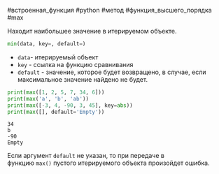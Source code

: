 #встроенная_функция #python #метод #функция_высшего_порядка #max


Находит наибольшее значение в итерируемом объекте. 
```python
min(data, key=, default=)
```
- `data`- итерируемый объект
- `key` - ссылка на функцию сравнивания
- `default` - значение, которое будет возвращено, в случае, если максимальное значение найдено не будет.

```python
print(max([1, 2, 5, 7, 34, 6]))
print(max('a', 'b', 'ab'))
print(max([-3, 4, -90, 3, 45], key=abs))
print(max([], default='Empty'))
```
```
34
b
-90
Empty
```

Если аргумент `default` не указан, то при передаче в функцию `max()` пустого итерируемого объекта произойдет ошибка.